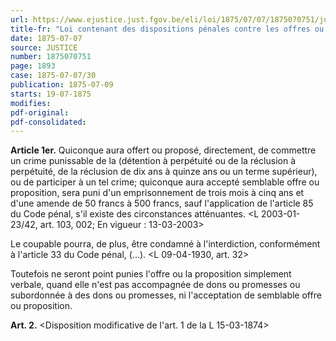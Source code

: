 ```yaml
---
url: https://www.ejustice.just.fgov.be/eli/loi/1875/07/07/1875070751/justel
title-fr: "Loi contenant des dispositions pénales contre les offres ou propositions de commettre certains crimes. (NOTE : Consultation des versions antérieures à partir du 01-01-1990 et mise à jour au 13-03-2003)."
date: 1875-07-07
source: JUSTICE
number: 1875070751
page: 1893
case: 1875-07-07/30
publication: 1875-07-09
starts: 19-07-1875
modifies:
pdf-original:
pdf-consolidated:
---
```


**Article 1er.** Quiconque aura offert ou proposé, directement, de commettre un crime punissable de la (détention à perpétuité ou de la réclusion à perpétuité, de la réclusion de dix ans à quinze ans ou un terme supérieur), ou de participer à un tel crime; quiconque aura accepté semblable offre ou proposition, sera puni d'un emprisonnement de trois mois à cinq ans et d'une amende de 50 francs à 500 francs, sauf l'application de l'article 85 du Code pénal, s'il existe des circonstances atténuantes. <L 2003-01-23/42, art. 103, 002;  En vigueur :  13-03-2003>

Le coupable pourra, de plus, être condamné à l'interdiction, conformément à l'article 33 du Code pénal, (...). <L 09-04-1930, art. 32>

Toutefois ne seront point punies l'offre ou la proposition simplement verbale, quand elle n'est pas accompagnée de dons ou promesses ou subordonnée à des dons ou promesses, ni l'acceptation de semblable offre ou proposition.

**Art. 2.** <Disposition modificative de l'art. 1 de la L 15-03-1874>

